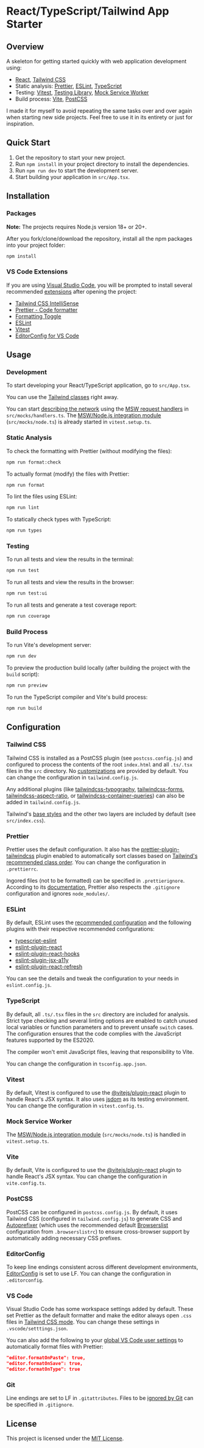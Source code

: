 # React/TypeScript/Tailwind App Starter

## Overview

A skeleton for getting started quickly with web application development using:

- [React](https://react.dev), [Tailwind CSS](https://tailwindcss.com)
- Static analysis: [Prettier](https://prettier.io), [ESLint](https://eslint.org), [TypeScript](https://www.typescriptlang.org)
- Testing: [Vitest](https://vitest.dev), [Testing Library](https://testing-library.com), [Mock Service Worker](https://mswjs.io)
- Build process: [Vite](https://vitejs.dev), [PostCSS](https://postcss.org)

I made it for myself to avoid repeating the same tasks over and over again when starting new side projects. Feel free to use it in its entirety or just for inspiration.

## Quick Start

1. Get the repository to start your new project.
2. Run `npm install` in your project directory to install the dependencies.
3. Run `npm run dev` to start the development server.
4. Start building your application in `src/App.tsx`.

## Installation

### Packages

**Note:** The projects requires Node.js version 18+ or 20+.

After you fork/clone/download the repository, install all the npm packages into your project folder:

```bash
npm install
```

### VS Code Extensions

If you are using [Visual Studio Code](https://code.visualstudio.com), you will be prompted to install several recommended [extensions](https://marketplace.visualstudio.com/vscode) after opening the project:

- [Tailwind CSS IntelliSense](https://marketplace.visualstudio.com/items?itemName=bradlc.vscode-tailwindcss)
- [Prettier - Code formatter](https://marketplace.visualstudio.com/items?itemName=esbenp.prettier-vscode)
- [Formatting Toggle](https://marketplace.visualstudio.com/items?itemName=tombonnike.vscode-status-bar-format-toggle)
- [ESLint](https://marketplace.visualstudio.com/items?itemName=dbaeumer.vscode-eslint)
- [Vitest](https://marketplace.visualstudio.com/items?itemName=vitest.explorer)
- [EditorConfig for VS Code](https://marketplace.visualstudio.com/items?itemName=EditorConfig.EditorConfig)

## Usage

### Development

To start developing your React/TypeScript application, go to `src/App.tsx`.

You can use the [Tailwind classes](https://tailwindcss.com/docs/utility-first) right away.

You can start [describing the network](https://mswjs.io/docs/getting-started#step-2-describe) using the [MSW request handlers](https://mswjs.io/docs/concepts/request-handler) in `src/mocks/handlers.ts`. The [MSW/Node.js integration module](https://mswjs.io/docs/getting-started#step-3-integrate) (`src/mocks/node.ts`) is already started in `vitest.setup.ts`.

### Static Analysis

To check the formatting with Prettier (without modifying the files):

```bash
npm run format:check
```

To actually format (modify) the files with Prettier:

```bash
npm run format
```

To lint the files using ESLint:

```bash
npm run lint
```

To statically check types with TypeScript:

```bash
npm run types
```

### Testing

To run all tests and view the results in the terminal:

```bash
npm run test
```

To run all tests and view the results in the browser:

```bash
npm run test:ui
```

To run all tests and generate a test coverage report:

```bash
npm run coverage
```

### Build Process

To run Vite's development server:

```bash
npm run dev
```

To preview the production build locally (after building the project with the `build` script):

```bash
npm run preview
```

To run the TypeScript compiler and Vite's build process:

```bash
npm run build
```

## Configuration

### Tailwind CSS

Tailwind CSS is installed as a PostCSS plugin (see `postcss.config.js`) and configured to process the contents of the root `index.html` and all `.ts/.tsx` files in the `src` directory. No [customizations](https://tailwindcss.com/docs/configuration) are provided by default. You can change the configuration in `tailwind.config.js`.

Any additional plugins (like [tailwindcss-typography](https://github.com/tailwindlabs/tailwindcss-typographyhttps://github.com/tailwindlabs/tailwindcss-typography), [tailwindcss-forms](https://github.com/tailwindlabs/tailwindcss-forms), [tailwindcss-aspect-ratio](https://github.com/tailwindlabs/tailwindcss-aspect-ratio), or [tailwindcss-container-queries](https://github.com/tailwindlabs/tailwindcss-container-queries)) can also be added in `tailwind.config.js`.

Tailwind's [base styles](https://tailwindcss.com/docs/preflight) and the other two layers are included by default (see `src/index.css`).

### Prettier

Prettier uses the default configuration. It also has the [prettier-plugin-tailwindcss](https://github.com/tailwindlabs/prettier-plugin-tailwindcss) plugin enabled to automatically sort classes based on [Tailwind's recommended class order](https://tailwindcss.com/blog/automatic-class-sorting-with-prettier#how-classes-are-sorted). You can change the configuration in `.prettierrc`.

Ingored files (not to be formatted) can be specified in `.prettierignore`. According to its [documentation](https://prettier.io/docs/en/ignore), Prettier also respects the `.gitignore` configuration and ignores `node_modules/`.

### ESLint

By default, ESLint uses the [recommended configuration](https://eslint.org/docs/latest/use/configure/configuration-files#using-predefined-configurations) and the following plugins with their respective recommended configurations:

- [typescript-eslint](https://typescript-eslint.io)
- [eslint-plugin-react](https://github.com/jsx-eslint/eslint-plugin-react)
- [eslint-plugin-react-hooks](https://github.com/facebook/react/tree/main/packages/eslint-plugin-react-hooks)
- [eslint-plugin-jsx-a11y](https://github.com/jsx-eslint/eslint-plugin-jsx-a11y)
- [eslint-plugin-react-refresh](https://github.com/ArnaudBarre/eslint-plugin-react-refresh)

You can see the details and tweak the configuration to your needs in `eslint.config.js`.

### TypeScript

By default, all `.ts/.tsx` files in the `src` directory are included for analysis. Strict type checking and several linting options are enabled to catch unused local variables or function parameters and to prevent unsafe `switch` cases. The configuration ensures that the code complies with the JavaScript features supported by the ES2020.

The compiler won't emit JavaScript files, leaving that responsibility to Vite.

You can change the configuration in `tsconfig.app.json`.

### Vitest

By default, Vitest is configured to use the [@vitejs/plugin-react](https://github.com/vitejs/vite-plugin-react/tree/main/packages/plugin-react) plugin to handle React's JSX syntax. It also uses [jsdom](https://github.com/jsdom/jsdom) as its testing environment. You can change the configuration in `vitest.config.ts`.

### Mock Service Worker

The [MSW/Node.js integration module](https://mswjs.io/docs/getting-started#step-3-integrate) (`src/mocks/node.ts`) is handled in `vitest.setup.ts`.

### Vite

By default, Vite is configured to use the [@vitejs/plugin-react](https://github.com/vitejs/vite-plugin-react/tree/main/packages/plugin-react) plugin to handle React's JSX syntax. You can change the configuration in `vite.config.ts`.

### PostCSS

PostCSS can be configured in `postcss.config.js`. By default, it uses Tailwind CSS (configured in `tailwind.config.js`) to generate CSS and [Autoprefixer](https://github.com/postcss/autoprefixer) (which uses the recommended default [Browserslist](https://browsersl.ist) configuration from `.browserslistrc`) to ensure cross-browser support by automatically adding necessary CSS prefixes.

### EditorConfig

To keep line endings consistent across different development environments, [EditorConfig](https://editorconfig.org) is set to use LF. You can change the configuration in `.editorconfig`.

### VS Code

Visual Studio Code has some workspace settings added by default. These set Prettier as the default formatter and make the editor always open `.css` files in [Tailwind CSS mode](https://marketplace.visualstudio.com/items?itemName=bradlc.vscode-tailwindcss#files.associations). You can change these settings in `.vscode/setttings.json`.

You can also add the following to your [global VS Code user settings](https://code.visualstudio.com/docs/getstarted/settings#_settingsjson) to automatically format files with Prettier:

```json
"editor.formatOnPaste": true,
"editor.formatOnSave": true,
"editor.formatOnType": true
```

### Git

Line endings are set to LF in `.gitattributes`. Files to be [ignored by Git](https://git-scm.com/book/en/v2/Git-Basics-Recording-Changes-to-the-Repository#_ignoring) can be specified in `.gitignore`.

## License

This project is licensed under the [MIT License](https://github.com/m-kupiec/starter-app-react-ts-tailwind/blob/main/LICENSE.txt).
